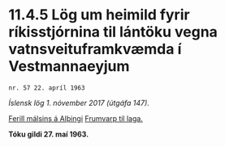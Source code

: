 # 11.4.5 Lög um heimild fyrir ríkisstjórnina til lántöku vegna vatnsveituframkvæmda í Vestmannaeyjum

`nr. 57 22. apríl 1963`

_Íslensk lög 1. nóvember 2017 (útgáfa 147)._

[Ferill málsins á Alþingi](https://www.althingi.is/thingstorf/thingmalalistar-eftir-thingum/ferill/?ltg=83&mnr=92)
[Frumvarp til laga.](https://www.althingi.is/altext/83/s/pdf/0112.pdf)

**Tóku gildi 27. maí 1963.**

